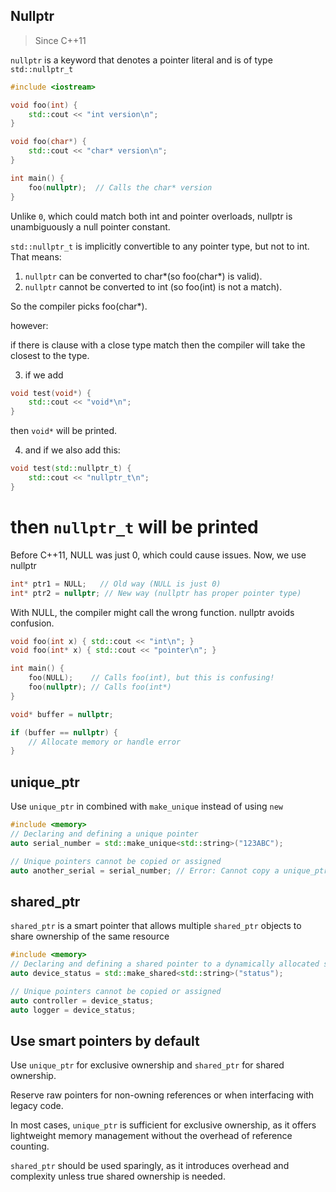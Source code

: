 ## Nullptr

> Since C++11

`nullptr` is a keyword that denotes a pointer literal and is of type
`std::nullptr_t`

```cpp
#include <iostream>

void foo(int) {
    std::cout << "int version\n";
}

void foo(char*) {
    std::cout << "char* version\n";
}

int main() {
    foo(nullptr);  // Calls the char* version
}
```

Unlike `0`, which could match both int and pointer overloads, nullptr is
unambiguously a null pointer constant.

`std::nullptr_t` is implicitly convertible to any pointer type, but not to int.
That means:

1. `nullptr` can be converted to char*(so foo(char*) is valid).
2. `nullptr` cannot be converted to int (so foo(int) is not a match).

So the compiler picks foo(char*).

however:

if there is clause with a close type match then the compiler will take the
closest to the type.

3. if we add

```cpp
void test(void*) {
    std::cout << "void*\n";
}
```

then `void*` will be printed.

4. and if we also add this:

```cpp
void test(std::nullptr_t) {
    std::cout << "nullptr_t\n";
}
```

then `nullptr_t` will be printed
=======

Before C++11, NULL was just 0, which could cause issues. Now, we use nullptr

```cpp
int* ptr1 = NULL;   // Old way (NULL is just 0)
int* ptr2 = nullptr; // New way (nullptr has proper pointer type)
```

With NULL, the compiler might call the wrong function. nullptr avoids confusion.

```cpp
void foo(int x) { std::cout << "int\n"; }
void foo(int* x) { std::cout << "pointer\n"; }

int main() {
    foo(NULL);    // Calls foo(int), but this is confusing!
    foo(nullptr); // Calls foo(int*)
}
```

```cpp
void* buffer = nullptr;

if (buffer == nullptr) {
    // Allocate memory or handle error
}


```
## unique_ptr

Use `unique_ptr` in combined with `make_unique` instead of using `new`

```cpp
#include <memory>
// Declaring and defining a unique pointer
auto serial_number = std::make_unique<std::string>("123ABC");

// Unique pointers cannot be copied or assigned
auto another_serial = serial_number; // Error: Cannot copy a unique_ptr
```

## shared_ptr

`shared_ptr` is a smart pointer that allows multiple `shared_ptr` objects to
share ownership of the same resource

```cpp
#include <memory>
// Declaring and defining a shared pointer to a dynamically allocated string
auto device_status = std::make_shared<std::string>("status");

// Unique pointers cannot be copied or assigned
auto controller = device_status; 
auto logger = device_status; 
```

## Use smart pointers by default

Use `unique_ptr` for exclusive ownership and `shared_ptr` for shared ownership.

Reserve raw pointers for non-owning references or when interfacing with legacy
code.

In most cases, `unique_ptr` is sufficient for exclusive ownership,
as it offers lightweight memory management without the overhead of reference counting.

`shared_ptr` should be used sparingly, as it introduces overhead and
complexity unless true shared ownership is needed.

```cpp
```

```cpp
```

